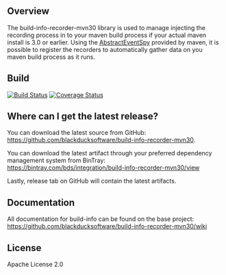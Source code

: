 ## Overview ##
The build-info-recorder-mvn30 library is used to manage injecting the recording process in to your maven build process if your actual maven install is 3.0 or earlier. Using the [AbstractEventSpy](https://maven.apache.org/ref/3.0.4/maven-core/apidocs/org/apache/maven/eventspy/AbstractEventSpy.html) provided by maven, it is possible to register the recorders to automatically gather data on you maven build process as it runs.

## Build ##

[![Build Status](https://travis-ci.org/blackducksoftware/build-info-recorder-mvn30.svg?branch=master)](https://travis-ci.org/blackducksoftware/build-info-recorder-mvn30)
[![Coverage Status](https://coveralls.io/repos/github/blackducksoftware/build-info-recorder-mvn30/badge.svg?branch=master)](https://coveralls.io/github/blackducksoftware/build-info-recorder-mvn30?branch=master)

## Where can I get the latest release? ##
You can download the latest source from GitHub: https://github.com/blackducksoftware/build-info-recorder-mvn30. 

You can download the latest artifact through your preferred dependency management system from BinTray: https://bintray.com/bds/integration/build-info-recorder-mvn30/view

Lastly, release tab on GitHub will contain the latest artifacts.

## Documentation ##
All documentation for build-info can be found on the base project:  https://github.com/blackducksoftware/build-info-recorder-mvn30/wiki

## License ##
Apache License 2.0
